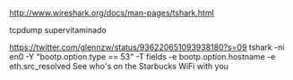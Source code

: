 http://www.wireshark.org/docs/man-pages/tshark.html

tcpdump supervitaminado


https://twitter.com/glennzw/status/936220651093938180?s=09
tshark -ni en0 -Y "bootp.option.type == 53" -T fields -e bootp.option.hostname -e eth.src_resolved
See who's on the Starbucks WiFi with you
